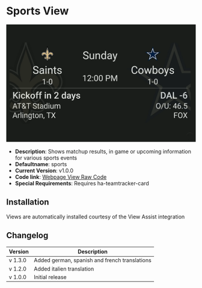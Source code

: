 # Sports View

![](./sportsview.png)

- **Description**: Shows matchup results, in game or upcoming information for various sports events
- **Defaultname**: sports
- **Current Version**: v1.0.0
- **Code link**: [Webpage View Raw Code](https://raw.githubusercontent.com/dinki/View-Assist/main/View%20Assist%20dashboard%20and%20views/views/sports/sports.yaml)
- **Special Requirements**: Requires ha-teamtracker-card

## Installation

Views are automatically installed courtesy of the View Assist integration

## Changelog

| Version | Description                                   |
| ------- | --------------------------------------------- |
| v 1.3.0 | Added german, spanish and french translations |
| v 1.2.0 | Added italien translation                     |
| v 1.0.0 | Initial release                               |
